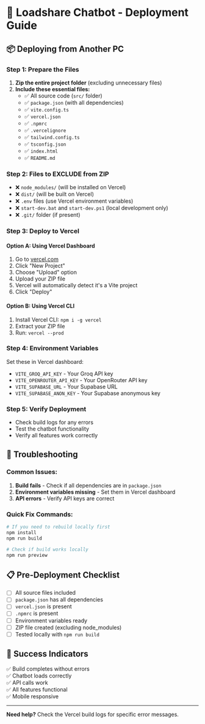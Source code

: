 # 🚀 Loadshare Chatbot - Deployment Guide

## 📦 Deploying from Another PC

### **Step 1: Prepare the Files**
1. **Zip the entire project folder** (excluding unnecessary files)
2. **Include these essential files:**
   - ✅ All source code (`src/` folder)
   - ✅ `package.json` (with all dependencies)
   - ✅ `vite.config.ts`
   - ✅ `vercel.json`
   - ✅ `.npmrc`
   - ✅ `.vercelignore`
   - ✅ `tailwind.config.ts`
   - ✅ `tsconfig.json`
   - ✅ `index.html`
   - ✅ `README.md`

### **Step 2: Files to EXCLUDE from ZIP**
- ❌ `node_modules/` (will be installed on Vercel)
- ❌ `dist/` (will be built on Vercel)
- ❌ `.env` files (use Vercel environment variables)
- ❌ `start-dev.bat` and `start-dev.ps1` (local development only)
- ❌ `.git/` folder (if present)

### **Step 3: Deploy to Vercel**

#### **Option A: Using Vercel Dashboard**
1. Go to [vercel.com](https://vercel.com)
2. Click "New Project"
3. Choose "Upload" option
4. Upload your ZIP file
5. Vercel will automatically detect it's a Vite project
6. Click "Deploy"

#### **Option B: Using Vercel CLI**
1. Install Vercel CLI: `npm i -g vercel`
2. Extract your ZIP file
3. Run: `vercel --prod`

### **Step 4: Environment Variables**
Set these in Vercel dashboard:
- `VITE_GROQ_API_KEY` - Your Groq API key
- `VITE_OPENROUTER_API_KEY` - Your OpenRouter API key
- `VITE_SUPABASE_URL` - Your Supabase URL
- `VITE_SUPABASE_ANON_KEY` - Your Supabase anonymous key

### **Step 5: Verify Deployment**
- Check build logs for any errors
- Test the chatbot functionality
- Verify all features work correctly

## 🔧 Troubleshooting

### **Common Issues:**
1. **Build fails** - Check if all dependencies are in `package.json`
2. **Environment variables missing** - Set them in Vercel dashboard
3. **API errors** - Verify API keys are correct

### **Quick Fix Commands:**
```bash
# If you need to rebuild locally first
npm install
npm run build

# Check if build works locally
npm run preview
```

## 📋 Pre-Deployment Checklist

- [ ] All source files included
- [ ] `package.json` has all dependencies
- [ ] `vercel.json` is present
- [ ] `.npmrc` is present
- [ ] Environment variables ready
- [ ] ZIP file created (excluding node_modules)
- [ ] Tested locally with `npm run build`

## 🎯 Success Indicators

✅ Build completes without errors  
✅ Chatbot loads correctly  
✅ API calls work  
✅ All features functional  
✅ Mobile responsive  

---

**Need help?** Check the Vercel build logs for specific error messages.

